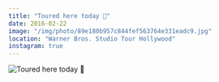```yaml
---
title: "Toured here today 🎥"
date: 2016-02-22
image: "/img/photo/89e180b957c844fef563764e331eadc9.jpg"
location: "Warner Bros. Studio Tour Hollywood"
instagram: true
---
```


![Toured here today 🎥](/img/photo/89e180b957c844fef563764e331eadc9.jpg)
